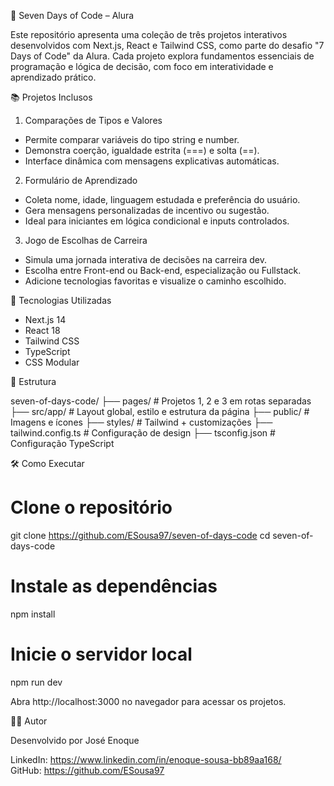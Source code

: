 🚀 Seven Days of Code – Alura

Este repositório apresenta uma coleção de três projetos interativos desenvolvidos com Next.js, React e Tailwind CSS, como parte do desafio "7 Days of Code" da Alura. Cada projeto explora fundamentos essenciais de programação e lógica de decisão, com foco em interatividade e aprendizado prático.

📚 Projetos Inclusos

1. Comparações de Tipos e Valores
- Permite comparar variáveis do tipo string e number.
- Demonstra coerção, igualdade estrita (===) e solta (==).
- Interface dinâmica com mensagens explicativas automáticas.

2. Formulário de Aprendizado
- Coleta nome, idade, linguagem estudada e preferência do usuário.
- Gera mensagens personalizadas de incentivo ou sugestão.
- Ideal para iniciantes em lógica condicional e inputs controlados.

3. Jogo de Escolhas de Carreira
- Simula uma jornada interativa de decisões na carreira dev.
- Escolha entre Front-end ou Back-end, especialização ou Fullstack.
- Adicione tecnologias favoritas e visualize o caminho escolhido.

🧩 Tecnologias Utilizadas

- Next.js 14
- React 18
- Tailwind CSS
- TypeScript
- CSS Modular

📁 Estrutura

seven-of-days-code/
├── pages/              # Projetos 1, 2 e 3 em rotas separadas
├── src/app/            # Layout global, estilo e estrutura da página
├── public/             # Imagens e ícones
├── styles/             # Tailwind + customizações
├── tailwind.config.ts  # Configuração de design
├── tsconfig.json       # Configuração TypeScript

🛠️ Como Executar

# Clone o repositório
git clone https://github.com/ESousa97/seven-of-days-code
cd seven-of-days-code

# Instale as dependências
npm install

# Inicie o servidor local
npm run dev

Abra http://localhost:3000 no navegador para acessar os projetos.

👨‍💻 Autor

Desenvolvido por José Enoque

LinkedIn: https://www.linkedin.com/in/enoque-sousa-bb89aa168/  
GitHub: https://github.com/ESousa97
